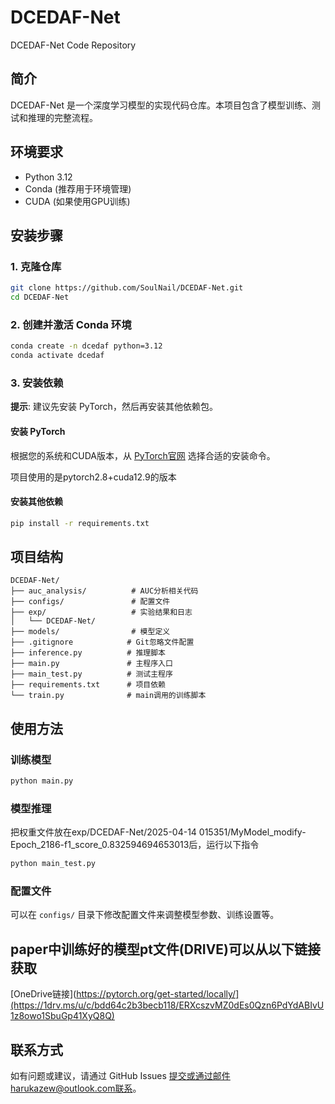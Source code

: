 # DCEDAF-Net

DCEDAF-Net Code Repository

## 简介

DCEDAF-Net 是一个深度学习模型的实现代码仓库。本项目包含了模型训练、测试和推理的完整流程。

## 环境要求

- Python 3.12
- Conda (推荐用于环境管理)
- CUDA (如果使用GPU训练)

## 安装步骤

### 1. 克隆仓库

```bash
git clone https://github.com/SoulNail/DCEDAF-Net.git
cd DCEDAF-Net
```

### 2. 创建并激活 Conda 环境

```bash
conda create -n dcedaf python=3.12
conda activate dcedaf
```

### 3. 安装依赖

**提示**: 建议先安装 PyTorch，然后再安装其他依赖包。

#### 安装 PyTorch

根据您的系统和CUDA版本，从 [PyTorch官网](https://pytorch.org/get-started/locally/) 选择合适的安装命令。

项目使用的是pytorch2.8+cuda12.9的版本

#### 安装其他依赖

```bash
pip install -r requirements.txt
```

## 项目结构

```
DCEDAF-Net/
├── auc_analysis/          # AUC分析相关代码
├── configs/               # 配置文件
├── exp/                   # 实验结果和日志
│   └── DCEDAF-Net/
├── models/                # 模型定义
├── .gitignore            # Git忽略文件配置
├── inference.py          # 推理脚本
├── main.py               # 主程序入口
├── main_test.py          # 测试主程序
├── requirements.txt      # 项目依赖
└── train.py              # main调用的训练脚本
```

## 使用方法

### 训练模型

```bash
python main.py
```

### 模型推理
把权重文件放在exp/DCEDAF-Net/2025-04-14 015351/MyModel_modify-Epoch_2186-f1_score_0.832594694653013后，运行以下指令

```bash
python main_test.py
```

### 配置文件

可以在 `configs/` 目录下修改配置文件来调整模型参数、训练设置等。

## paper中训练好的模型pt文件(DRIVE)可以从以下链接获取

[OneDrive链接](https://pytorch.org/get-started/locally/](https://1drv.ms/u/c/bdd64c2b3becb118/ERXcszvMZ0dEs0Qzn6PdYdABIvU1z8owo1SbuGp41XyQ8Q)

## 联系方式

如有问题或建议，请通过 GitHub Issues 提交或通过邮件harukazew@outlook.com联系。
